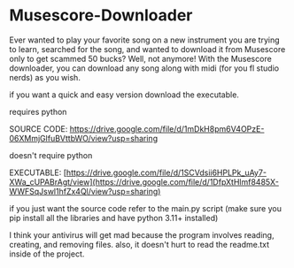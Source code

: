 # Musescore-Downloader
Ever wanted to play your favorite song on a new instrument you are trying to learn, searched for the song, and wanted to download it from Musescore only to get scammed 50 bucks? Well, not anymore! With the Musescore downloader, you can download any song along with midi (for you fl studio nerds) as you wish.

if you want a quick and easy version download the executable.

requires python

SOURCE CODE: https://drive.google.com/file/d/1mDkH8pm6V4OPzE-06XMmjGlfuBVttbWO/view?usp=sharing

doesn't require python

EXECUTABLE: [https://drive.google.com/file/d/1SCVdsii6HPLPk_uAy7-XWa_cUPABrAgt/view](https://drive.google.com/file/d/1DfpXtHlmf8485X-WWFSqJswl1hfZx4Ql/view?usp=sharing)

if you just want the source code refer to the main.py script (make sure you pip install all the libraries and have python 3.11+ installed)

I think your antivirus will get mad because the program involves reading, creating, and removing files.
also, it doesn't hurt to read the readme.txt inside of the project.
